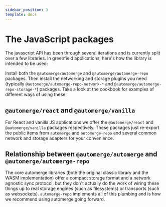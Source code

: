 ```yaml
---
sidebar_position: 3
template: docs
---
```


# The JavaScript packages

The javascript API has been through several iterations and is currently split over a few libraries. In greenfield applications, here's how the library is intended to be used:

Install both the `@automerge/automerge` and `@automerge/automerge-repo` packages. Then install the networking and storage plugins you need (typically `@automerge/automerge-repo-network-*` and `@automerge/automerge-repo-storage-*`) packages. Take a look at the cookbook for examples of different ways of using these.

## `@automerge/react` and `@automerge/vanilla`

For React and vanilla JS applications we offer the `@automerge/react` and `@automerge/vanilla` packages respectively. These packages just re-export the public items from `automerge` and `automerge-repo` and several common network and storage adapters for your convenience.


## Relationship between `@automerge/automerge` and `@automerge/automerge-repo`

The core automerge libraries (both the original classic library and the WASM implementation) offer a compact storage format and a network agnostic sync protocol, but they don't actually do the work of wiring these things up to real storage engines (such as filesystems) or transports (such as websockets). `automerge-repo` implements all of this plumbing and is how we recommend using automerge going forward.
